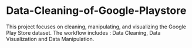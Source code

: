 # Data-Cleaning-of-Google-Playstore
This project focuses on cleaning, manipulating, and visualizing the Google Play Store dataset. The workflow includes : Data Cleaning, Data Visualization and Data Manipulation.
